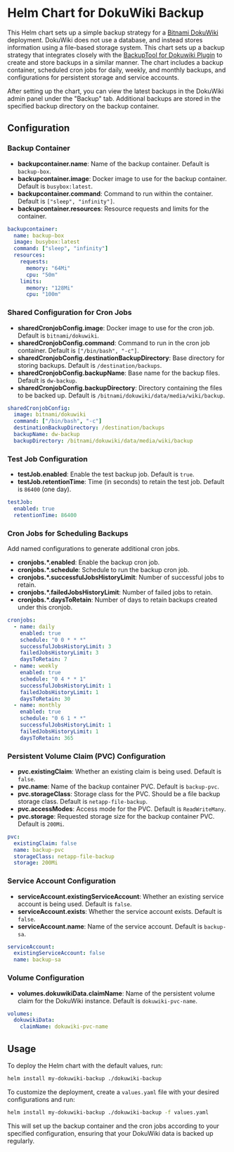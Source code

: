 # Helm Chart for DokuWiki Backup

This Helm chart sets up a simple backup strategy for a [Bitnami DokuWiki](https://github.com/bitnami/charts/tree/main/bitnami/dokuwiki/#installing-the-chart) deployment. DokuWiki does not use a database, and instead stores information using a file-based storage system. This chart sets up a backup strategy that integrates closely with the [BackupTool for Dokuwiki Plugin](https://www.dokuwiki.org/plugin:backup) to create and store backups in a similar manner. The chart includes a backup container, scheduled cron jobs for daily, weekly, and monthly backups, and configurations for persistent storage and service accounts.

After setting up the chart, you can view the latest backups in the DokuWiki admin panel under the "Backup" tab. Additional backups are stored in the specified backup directory on the backup container.

## Configuration

### Backup Container

- **backupcontainer.name**: Name of the backup container. Default is `backup-box`.
- **backupcontainer.image**: Docker image to use for the backup container. Default is `busybox:latest`.
- **backupcontainer.command**: Command to run within the container. Default is `["sleep", "infinity"]`.
- **backupcontainer.resources**: Resource requests and limits for the container.

```yaml
backupcontainer:
  name: backup-box
  image: busybox:latest
  command: ["sleep", "infinity"]
  resources:
    requests:
      memory: "64Mi"
      cpu: "50m"
    limits:
      memory: "128Mi"
      cpu: "100m"
```

### Shared Configuration for Cron Jobs

- **sharedCronjobConfig.image**: Docker image to use for the cron job. Default is `bitnami/dokuwiki`.
- **sharedCronjobConfig.command**: Command to run in the cron job container. Default is `["/bin/bash", "-c"]`.
- **sharedCronjobConfig.destinationBackupDirectory**: Base directory for storing backups. Default is `/destination/backups`.
- **sharedCronjobConfig.backupName**: Base name for the backup files. Default is `dw-backup`.
- **sharedCronjobConfig.backupDirectory**: Directory containing the files to be backed up. Default is `/bitnami/dokuwiki/data/media/wiki/backup`.

```yaml
sharedCronjobConfig:
  image: bitnami/dokuwiki
  command: ["/bin/bash", "-c"]
  destinationBackupDirectory: /destination/backups
  backupName: dw-backup
  backupDirectory: /bitnami/dokuwiki/data/media/wiki/backup
```

### Test Job Configuration

- **testJob.enabled**: Enable the test backup job. Default is `true`.
- **testJob.retentionTime**: Time (in seconds) to retain the test job. Default is `86400` (one day).

```yaml
testJob:
  enabled: true
  retentionTime: 86400
```

### Cron Jobs for Scheduling Backups

Add named configurations to generate additional cron jobs.

- **cronjobs.\*.enabled**: Enable the backup cron job.
- **cronjobs.\*.schedule**: Schedule to run the backup cron job.
- **cronjobs.\*.successfulJobsHistoryLimit**: Number of successful jobs to retain.
- **cronjobs.\*.failedJobsHistoryLimit**: Number of failed jobs to retain.
- **cronjobs.\*.daysToRetain**: Number of days to retain backups created under this cronjob.

```yaml
cronjobs:
  - name: daily
    enabled: true
    schedule: "0 0 * * *"
    successfulJobsHistoryLimit: 3
    failedJobsHistoryLimit: 3
    daysToRetain: 7
  - name: weekly
    enabled: true
    schedule: "0 4 * * 1"
    successfulJobsHistoryLimit: 1
    failedJobsHistoryLimit: 1
    daysToRetain: 30
  - name: monthly
    enabled: true
    schedule: "0 6 1 * *"
    successfulJobsHistoryLimit: 1
    failedJobsHistoryLimit: 1
    daysToRetain: 365
```

### Persistent Volume Claim (PVC) Configuration

- **pvc.existingClaim**: Whether an existing claim is being used. Default is `false`.
- **pvc.name**: Name of the backup container PVC. Default is `backup-pvc`.
- **pvc.storageClass**: Storage class for the PVC. Should be a file backup storage class. Default is `netapp-file-backup`.
- **pvc.accessModes**: Access mode for the PVC. Default is `ReadWriteMany`.
- **pvc.storage**: Requested storage size for the backup container PVC. Default is `200Mi`.

```yaml
pvc:
  existingClaim: false
  name: backup-pvc
  storageClass: netapp-file-backup
  storage: 200Mi
```

### Service Account Configuration

- **serviceAccount.existingServiceAccount**: Whether an existing service account is being used. Default is `false`.
- **serviceAccount.exists**: Whether the service account exists. Default is `false`.
- **serviceAccount.name**: Name of the service account. Default is `backup-sa`.

```yaml
serviceAccount:
  existingServiceAccount: false
  name: backup-sa
```

### Volume Configuration

- **volumes.dokuwikiData.claimName**: Name of the persistent volume claim for the DokuWiki instance. Default is `dokuwiki-pvc-name`.

```yaml
volumes:
  dokuwikiData:
    claimName: dokuwiki-pvc-name
```

## Usage

To deploy the Helm chart with the default values, run:

```sh
helm install my-dokuwiki-backup ./dokuwiki-backup
```

To customize the deployment, create a `values.yaml` file with your desired configurations and run:

```sh
helm install my-dokuwiki-backup ./dokuwiki-backup -f values.yaml
```

This will set up the backup container and the cron jobs according to your specified configuration, ensuring that your DokuWiki data is backed up regularly.
